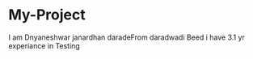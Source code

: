 # My-Project
I am Dnyaneshwar janardhan daradeFrom daradwadi Beed
i have 3.1 yr experiance in Testing
